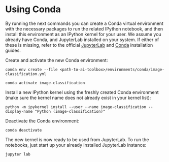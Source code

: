 <!--- Copyright 2021 Siemens AG -->
<!--- SPDX-License-Identifier: MIT -->

# Using Conda

By running the next commands you can create a Conda virtual environment with the necessary packages to run the related IPython notebook, and then install this environment as an IPython kernel for your user. We assume you already have Conda, and JupyterLab installed on your system. If either of these is missing, refer to the official [JupyterLab](https://jupyterlab.readthedocs.io/en/stable/getting_started/installation.html) and [Conda](https://docs.conda.io/projects/conda/en/latest/user-guide/install/) installation guides.

Create and activate the new Conda environment:
```commandline
conda env create --file <path-to-ai-toolbox>/environments/conda/image-classification.yml

conda activate image-classification
``` 

Install a new IPython kernel using the freshly created Conda environment (make sure the kernel name does not already exist in your kernel list):
```commandline
python -m ipykernel install --user --name image-classification --display-name "Python (image-classification)"
``` 

Deactivate the Conda environment:
```commandline
conda deactivate
```  

The new kernel is now ready to be used from JupyterLab. To run the notebooks, just start up your already installed JupyterLab instance:
```commandline
jupyter lab
``` 